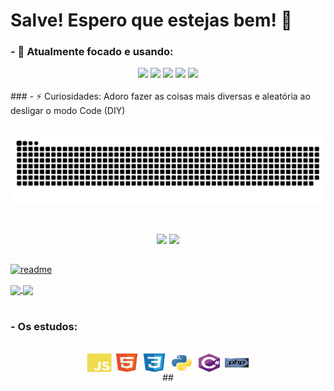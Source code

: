 # Salve! Espero que estejas bem!  👋

### - 🔭 Atualmente focado e usando:

<div align="center">
  <img src='https://icongr.am/devicon/javascript-original.svg?size=60&color=cb2a2a'/>
  <img src='https://icongr.am/devicon/nodejs-original.svg?size=60&color=cb2a2'/>
  <img src='https://icongr.am/devicon/php-original.svg?size=60&color=cb2a2a'/>
  <img src='https://icongr.am/devicon/python-original.svg?size=60&color=cb2a2a'/>
  <img src='https://icongr.am/devicon/typescript-original.svg?size=60&color=cb2a2a'/>
</div>

<br>
### - ⚡ Curiosidades: Adoro fazer as coisas mais diversas e aleatória ao desligar o modo Code (DIY)

##

![Snake](https://raw.githubusercontent.com/Platane/snk/output/github-contribution-grid-snake.svg)

## 

<div align="center">

  <br><a href="https://www.youtube.com/channel/UC05zrbvIXAWTlP0kwGNvERg" target="_blank"><img src="https://img.shields.io/badge/-Youtube-%23EA4335?style=for-the-badge&logo=youtube&logoColor=white" target="_blank"></a>
  <a href="https://www.linkedin.com/in/edlourenzo/" target="_blank"><img src="https://img.shields.io/badge/-LinkedIn-%230077B5?style=for-the-badge&logo=linkedin&logoColor=white" target="_blank"></a> 
</div>

## 

[![readme](https://github-readme-stats.vercel.app/api/pin/?username=edcastanha&repo=edcastanha&theme=dark&locale=pt-br)](https://github.com/edcastanha/edcastanha)

<div>
  <a href="https://github.com/edcastanha">
  <img height="180em"   align="center" src="https://github-readme-stats.vercel.app/api?username=edcastanha&theme=dark&show_icons=true&locale=pt-br"/>
  <img height="180em"  align="center" src="https://github-readme-stats.vercel.app/api/top-langs/?username=edcastanha&layout=compact&langs_count=7&theme=react&locale=pt-br" />
  </a>
</div>

 <br>
  
### - Os estudos:
<div  align="center"> 
  <div style="display: inline_block"><br>
  <img align="center" alt="Rafa-Js" height="30" width="40" src="https://raw.githubusercontent.com/devicons/devicon/master/icons/javascript/javascript-plain.svg">
  <img align="center" alt="HTML" height="30" width="40" src="https://raw.githubusercontent.com/devicons/devicon/master/icons/html5/html5-original.svg">
  <img align="center" alt="CSS" height="30" width="40" src="https://raw.githubusercontent.com/devicons/devicon/master/icons/css3/css3-original.svg">
  <img align="center" alt="Python" height="30" width="40" src="https://raw.githubusercontent.com/devicons/devicon/master/icons/python/python-original.svg">
  <img align="center" alt="Csharp" height="30" width="40" src="https://raw.githubusercontent.com/devicons/devicon/master/icons/csharp/csharp-original.svg">
  <img align="center" alt="PHP" height="30" width="40" src="https://raw.githubusercontent.com/devicons/devicon/master/icons/php/php-original.svg">
    <br>
</div>
 ##

